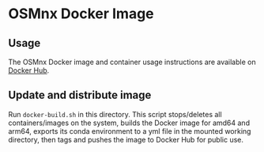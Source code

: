# OSMnx Docker Image

## Usage

The OSMnx Docker image and container usage instructions are available on [Docker Hub](https://hub.docker.com/r/gboeing/osmnx).

## Update and distribute image

Run `docker-build.sh` in this directory. This script stops/deletes all containers/images on the system, builds the Docker image for amd64 and arm64, exports its conda environment to a yml file in the mounted working directory, then tags and pushes the image to Docker Hub for public use.
